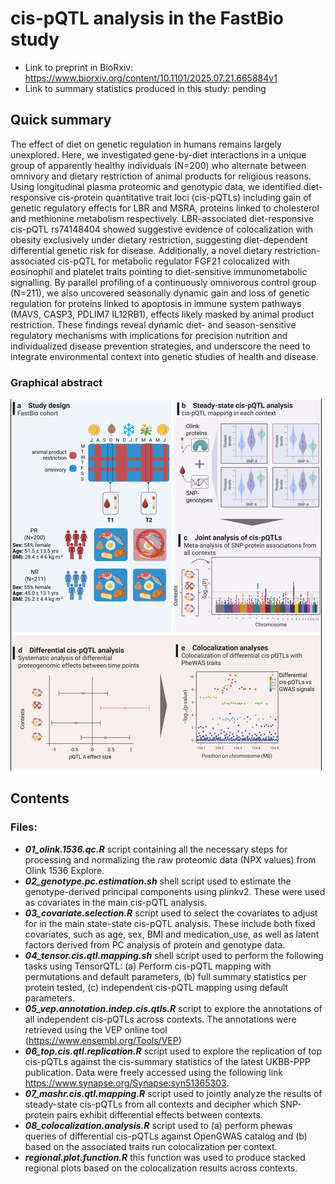 # cis-pQTL analysis in the FastBio study
+ Link to preprint in BioRxiv: https://www.biorxiv.org/content/10.1101/2025.07.21.665884v1
+ Link to summary statistics produced in this study: pending

## Quick summary
The effect of diet on genetic regulation in humans remains largely unexplored. Here, we investigated gene-by-diet interactions in a unique group of apparently healthy individuals (N=200) who alternate between omnivory and dietary restriction of animal products for religious reasons. Using longitudinal plasma proteomic and genotypic data, we identified diet-responsive cis-protein quantitative trait loci (cis-pQTLs) including gain of genetic regulatory effects for LBR and MSRA, proteins linked to cholesterol and methionine metabolism respectively. LBR-associated diet-responsive cis-pQTL rs74148404 showed suggestive evidence of colocalization with obesity exclusively under dietary restriction, suggesting diet-dependent differential genetic risk for disease. Additionally, a novel dietary restriction-associated cis-pQTL for metabolic regulator FGF21 colocalized with eosinophil and platelet traits pointing to diet-sensitive immunometabolic signalling. By parallel profiling of a continuously omnivorous control group (N=211), we also uncovered seasonally dynamic gain and loss of genetic regulation for proteins linked to apoptosis in immune system pathways (MAVS, CASP3, PDLIM7 IL12RB1), effects likely masked by animal product restriction. These findings reveal dynamic diet- and season-sensitive regulatory mechanisms with implications for precision nutrition and individualized disease prevention strategies, and underscore the need to integrate environmental context into genetic studies of health and disease.

### Graphical abstract
![alt text](https://github.com/AlexSimis/FastBio_pqtl_project/blob/main/graphical_abstract.png)

## Contents
### Files:
+ ***01_olink.1536.qc.R*** script containing all the necessary steps for processing and normalizing the raw proteomic data (NPX values) from Olink 1536 Explore.
+ ***02_genotype.pc.estimation.sh*** shell script used to estimate the genotype-derived principal components using plinkv2. These were used as covariates in the main cis-pQTL analysis.
+ ***03_covariate.selection.R*** script used to select the covariates to adjust for in the main state-state cis-pQTL analysis. These include both fixed covariates, such as age, sex, BMI and medication_use, as well as latent factors derived from PC analysis of protein and genotype data.
+ ***04_tensor.cis.qtl.mapping.sh*** shell script used to perform the following tasks using TensorQTL: (a) Perform cis-pQTL mapping with permutations and default parameters, (b) full summary statistics per protein tested, (c) independent cis-pQTL mapping using default parameters.
+ ***05_vep.annotation.indep.cis.qtls.R*** script to explore the annotations of all independent cis-pQTLs across contexts. The annotations were retrieved using the VEP online tool (https://www.ensembl.org/Tools/VEP)
+ ***06_top.cis.qtl.replication.R*** script used to explore the replication of top cis-pQTLs against the cis-summary statistics of the latest UKBB-PPP publication. Data were freely accessed using the following link https://www.synapse.org/Synapse:syn51365303.
+ ***07_mashr.cis.qtl.mapping.R*** script used to jointly analyze the results of steady-state cis-pQTLs from all contexts and decipher which SNP-protein pairs exhibit differential effects between contexts.
+ ***08_colocalization.analysis.R*** script used to (a) perform phewas queries of differential cis-pQTLs against OpenGWAS catalog and (b) based on the associated traits run colocalization per context.
+ ***regional.plot.function.R*** this function was used to produce stacked regional plots based on the colocalization results across contexts.
